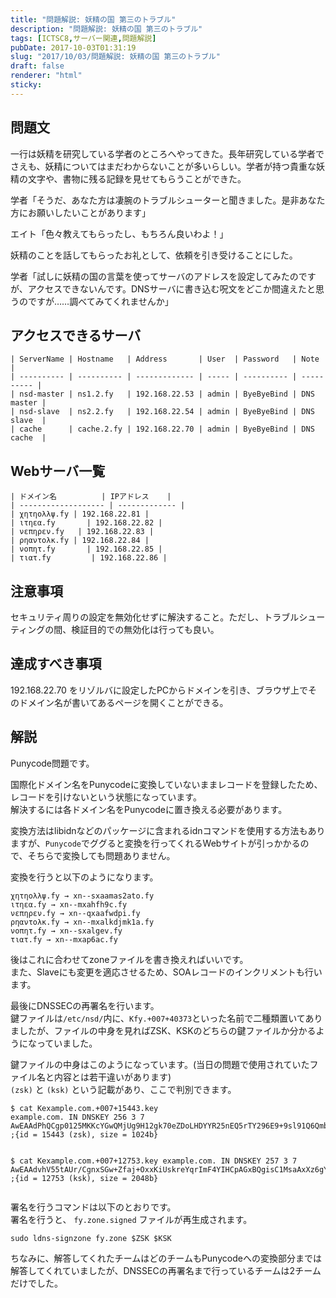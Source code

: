 ```yaml
---
title: "問題解説: 妖精の国 第三のトラブル"
description: "問題解説: 妖精の国 第三のトラブル"
tags: [ICTSC8,サーバー関連,問題解説]
pubDate: 2017-10-03T01:31:19
slug: "2017/10/03/問題解説: 妖精の国 第三のトラブル"
draft: false
renderer: "html"
sticky: 
---
```


<h2>問題文</h2>
<p>一行は妖精を研究している学者のところへやってきた。長年研究している学者でさえも、妖精についてはまだわからないことが多いらしい。学者が持つ貴重な妖精の文字や、書物に残る記録を見せてもらうことができた。</p>
<p>学者「そうだ、あなた方は凄腕のトラブルシューターと聞きました。是非あなた方にお願いしたいことがあります」</p>
<p>エイト「色々教えてもらったし、もちろん良いわよ！」</p>
<p>妖精のことを話してもらったお礼として、依頼を引き受けることにした。</p>
<p>学者「試しに妖精の国の言葉を使ってサーバのアドレスを設定してみたのですが、アクセスできないんです。DNSサーバに書き込む呪文をどこか間違えたと思うのですが……調べてみてくれませんか」</p>
<h2>アクセスできるサーバ</h2>
<pre class="brush: plain; title: ; title: ; notranslate" title=""><code>| ServerName | Hostname   | Address       | User  | Password   | Note       |
| ---------- | ---------- | ------------- | ----- | ---------- | ---------- |
| nsd-master | ns1.2.fy   | 192.168.22.53 | admin | ByeByeBind | DNS master |
| nsd-slave  | ns2.2.fy   | 192.168.22.54 | admin | ByeByeBind | DNS slave  |
| cache      | cache.2.fy | 192.168.22.70 | admin | ByeByeBind | DNS cache  |</code></pre>
<h2>Webサーバ一覧</h2>
<pre class="brush: plain; title: ; title: ; notranslate" title=""><code>| ドメイン名          | IPアドレス    |
| ------------------- | ------------- |
| χητηολλψ.fy | 192.168.22.81 |
| ιτηεα.fy       | 192.168.22.82 |
| νεπηρεν.fy   | 192.168.22.83 |
| ρηαντολκ.fy | 192.168.22.84 |
| νοπητ.fy       | 192.168.22.85 |
| τιατ.fy         | 192.168.22.86 |</code></pre>
<h2>注意事項</h2>
<p>セキュリティ周りの設定を無効化せずに解決すること。ただし、トラブルシューティングの間、検証目的での無効化は行っても良い。</p>
<h2>達成すべき事項</h2>
<p>192.168.22.70 をリゾルバに設定したPCからドメインを引き、ブラウザ上でそのドメイン名が書いてあるページを開くことができる。</p>
<h2>解説</h2>
<p>Punycode問題です。</p>
<p>国際化ドメイン名をPunycodeに変換していないままレコードを登録したため、レコードを引けないという状態になっています。<br />
解決するには各ドメイン名をPunycodeに置き換える必要があります。</p>
<p>変換方法はlibidnなどのパッケージに含まれるidnコマンドを使用する方法もありますが、<code>Punycode</code>でググると変換を行ってくれるWebサイトが引っかかるので、そちらで変換しても問題ありません。</p>
<p>変換を行うと以下のようになります。</p>
<pre class="brush: plain; title: ; title: ; notranslate" title=""><code>χητηολλψ.fy → xn--sxaamas2ato.fy
ιτηεα.fy → xn--mxahfh9c.fy
νεπηρεν.fy → xn--qxaafwdpi.fy
ρηαντολκ.fy → xn--mxalkdjmk1a.fy
νοπητ.fy → xn--sxalgev.fy
τιατ.fy → xn--mxap6ac.fy</code></pre>
<p>後はこれに合わせてzoneファイルを書き換えればいいです。<br />
また、Slaveにも変更を適応させるため、SOAレコードのインクリメントも行います。</p>
<p>最後にDNSSECの再署名を行います。<br />
鍵ファイルは<code>/etc/nsd/</code>内に、<code>Kfy.+007+40373</code>といった名前で二種類置いてありましたが、ファイルの中身を見ればZSK、KSKのどちらの鍵ファイルか分かるようになっていました。</p>
<p>鍵ファイルの中身はこのようになっています。(当日の問題で使用されていたファイル名と内容とは若干違いがあります)<br />
<code>(zsk)</code> と <code>(ksk)</code> という記載があり、ここで判別できます。</p>
<pre class="brush: plain; title: ; title: ; notranslate" title=""><code>$ cat Kexample.com.+007+15443.key
example.com. IN DNSKEY 256 3 7 AwEAAdPhQCgp0125MKKcYGwQMjUg9H12gk70eZDoLHDYYR25nEQ5rTY296E9+9sl91Q6QmbAz5XA9lWwB+oJYGU1+DZA6S3c4ZxAz8ib1yuiWOmKCGiT+xIunULcMEMKP05eDddOf+6kouxazSFMmRjlB4CwWfxWnWGG1aevwOuMoK3H ;{id = 15443 (zsk), size = 1024b}

$ cat Kexample.com.+007+12753.key
example.com. IN DNSKEY 257 3 7 AwEAAdvhV55tAUr/CgnxSGw+Zfaj+OxxKiUskreYqrImF4YIHCpAGxBQgisC1MsaAxXz6gY8IZdtnOdf7+XOo2If4H1wnvwAIBuf7/Jw2z2qVAso6u1ok4xGDcUxA1WAnmqFWAGyEEEAQITnqT2gGN5TBN/UeM4WagcC8efuYXZJRm81oMhCg8jS/0U62VEu0HZb3fjauBVXBV7wug02SlohwVe2+JrdY9U59O5FdxOeGU1WWYYwpSCOnYUAG6ijWIv2KjPfK4o0B+Mn+jECwk9pvrHg7HwnP7cwNidWqRLzO49KklakhcwSrjMEoPYcsfZ7O/j/RxBKqv4NqsuanMoDxGE= ;{id = 12753 (ksk), size = 2048b}</code></pre>
<p>署名を行うコマンドは以下のとおりです。<br />
署名を行うと、 <code>fy.zone.signed</code> ファイルが再生成されます。</p>
<pre class="brush: plain; title: ; title: ; notranslate" title=""><code>sudo ldns-signzone fy.zone $ZSK $KSK</code></pre>
<p>ちなみに、解答してくれたチームはどのチームもPunycodeへの変換部分までは解答してくれていましたが、DNSSECの再署名まで行っているチームは2チームだけでした。</p>
